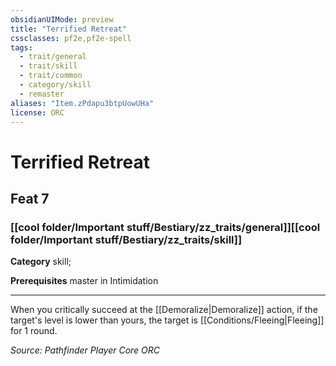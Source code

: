 ```yaml
---
obsidianUIMode: preview
title: "Terrified Retreat"
cssclasses: pf2e,pf2e-spell
tags:
  - trait/general
  - trait/skill
  - trait/common
  - category/skill
  - remaster
aliases: "Item.zPdapu3btpUowUHa"
license: ORC
---
```

# Terrified Retreat
## Feat 7
### [[cool folder/Important stuff/Bestiary/zz_traits/general]][[cool folder/Important stuff/Bestiary/zz_traits/skill]]

**Category** skill; 



**Prerequisites** master in Intimidation
* * *
When you critically succeed at the [[Demoralize|Demoralize]] action, if the target's level is lower than yours, the target is [[Conditions/Fleeing|Fleeing]] for 1 round.

*Source: Pathfinder Player Core*
*ORC*